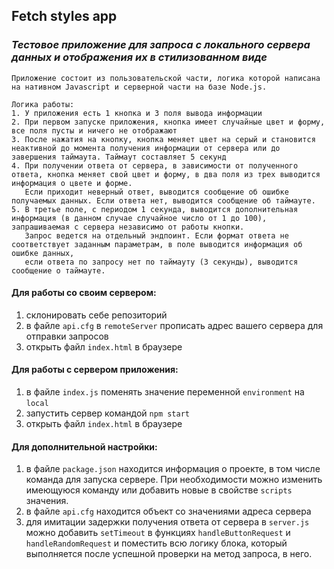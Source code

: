 ## **Fetch styles app**

### _Тестовое приложение для запроса с локального сервера данных и отображения их в стилизованном виде_

    Приложение состоит из пользовательской части, логика которой написана на нативном Javascript и серверной части на базе Node.js.

    Логика работы:
    1. У приложения есть 1 кнопка и 3 поля вывода информации
    2. При первом запуске приложения, кнопка имеет случайные цвет и форму, все поля пусты и ничего не отображают
    3. После нажатия на кнопку, кнопка меняет цвет на серый и становится неактивной до момента получения информации от сервера или до завершения таймаута. Таймаут составляет 5 секунд
    4. При получении ответа от сервера, в зависимости от полученного ответа, кнопка меняет свой цвет и форму, в два поля из трех выводится информация о цвете и форме.
       Если приходит неверный ответ, выводится сообщение об ошибке получаемых данных. Если ответа нет, выводится сообщение об таймауте.
    5. В третье поле, с периодом 1 секунда, выводится дополнительная информация (в данном случае случайное число от 1 до 100), запрашиваемая с сервера независимо от работы кнопки.
       Запрос ведется на отдельный эндпоинт. Если формат ответа не соответствует заданным параметрам, в поле выводится информация об ошибке данных,
       если ответа по запросу нет по таймауту (3 секунды), выводится сообщение о таймауте.


#### Для работы со своим сервером:

1. склонировать себе репозиторий
2. в файле `api.cfg` в `remoteServer` прописать адрес вашего сервера для отправки запросов
3. открыть файл `index.html` в браузере

#### Для работы с сервером приложения:
1. в файле `index.js` поменять значение переменной `environment` на `local`
2. запустить сервер командой `npm start`
3. открыть файл `index.html` в браузере

#### Для дополнительной настройки:

1. в файле `package.json` находится информация о проекте, в том числе команда для запуска сервере. При необходимости можно изменить имеющуюся команду или добавить новые в свойстве `scripts` значения.
2. в файле `api.cfg` находится объект со значениями адреса сервера
3. для имитации задержки получения ответа от сервера в `server.js` можно добавить `setTimeout` в функциях `handleButtonRequest` и `handleRandomRequest` и поместить всю логику блока, который выполняется после успешной проверки на метод запроса, в него.